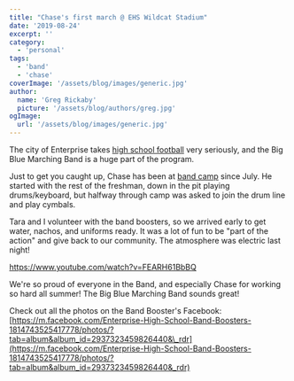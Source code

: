 ```yaml
---
title: "Chase's first march @ EHS Wildcat Stadium"
date: '2019-08-24'
excerpt: ''
category:
  - 'personal'
tags:
  - 'band'
  - 'chase'
coverImage: '/assets/blog/images/generic.jpg'
author:
  name: 'Greg Rickaby'
  picture: '/assets/blog/authors/greg.jpg'
ogImage:
  url: '/assets/blog/images/generic.jpg'
---
```


The city of Enterprise takes [high school football](http://www.southeastsun.com/sports/article_4c5dee60-f8ce-11e8-9ac5-a7d86114f9d9.html) very seriously, and the Big Blue Marching Band is a huge part of the program.

Just to get you caught up, Chase has been at [band camp](https://gregrickaby.com/2019/08/band-camp-2019/) since July. He started with the rest of the freshman, down in the pit playing drums/keyboard, but halfway through camp was asked to join the drum line and play cymbals.

Tara and I volunteer with the band boosters, so we arrived early to get water, nachos, and uniforms ready. It was a lot of fun to be "part of the action" and give back to our community. The atmosphere was electric last night!

https://www.youtube.com/watch?v=FEARH61BbBQ

We're so proud of everyone in the Band, and especially Chase for working so hard all summer! The Big Blue Marching Band sounds great!

Check out all the photos on the Band Booster's Facebook: [https://m.facebook.com/Enterprise-High-School-Band-Boosters-1814743525417778/photos/?tab=album&album_id=2937323459826440&\_rdr](https://m.facebook.com/Enterprise-High-School-Band-Boosters-1814743525417778/photos/?tab=album&album_id=2937323459826440&_rdr)
